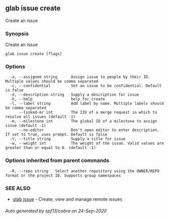 ## glab issue create

Create an issue

### Synopsis

Create an issue

```
glab issue create [flags]
```

### Options

```
  -a, --assignee string      Assign issue to people by their ID. Multiple values should be comma separated 
  -c, --confidential         Set an issue to be confidential. Default is false
  -d, --description string   Supply a description for issue
  -h, --help                 help for create
  -l, --label string         Add label by name. Multiple labels should be comma separated
      --linked-mr int        The IID of a merge request in which to resolve all issues (default -1)
  -m, --milestone int        The global ID of a milestone to assign issue (default -1)
      --no-editor            Don't open editor to enter description. If set to true, uses prompt. Default is false
  -t, --title string         Supply a title for issue
  -w, --weight int           The weight of the issue. Valid values are greater than or equal to 0. (default -1)
```

### Options inherited from parent commands

```
  -R, --repo string   Select another repository using the OWNER/REPO format or the project ID. Supports group namespaces
```

### SEE ALSO

* [glab issue](glab_issue.md)	 - Create, view and manage remote issues

###### Auto generated by spf13/cobra on 24-Sep-2020
